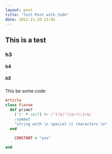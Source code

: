 ```yaml
---
layout: post
title: "Test Post with Code"
date: 2012-11-20 23:02
---
```


This is a test
--------------

### h3

#### h4

##### h5

This be some code:
<br/>
``` ruby
Article
class Fixnum
  def prime?
    ('1' * self) !~ /^1?$|^(11+?)\1+$/
    :symbol
    "string with \n special \t characters \n"
  end
	
	CONSTANT = "yes"

end
```